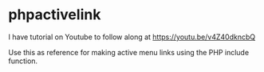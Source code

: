 # phpactivelink

I have tutorial on Youtube to follow along at https://youtu.be/v4Z40dkncbQ 


Use this as reference for making active menu links using the PHP include function.

